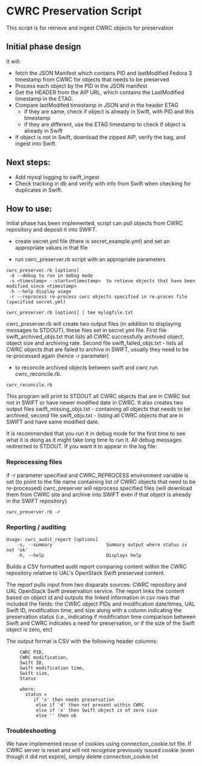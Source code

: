 # CWRC Preservation Script
This script is for retrieve and ingest CWRC objects for preservation

## Initial phase design
It will:
- fetch the JSON Manifest which contains PID and lastModified Fedora 3 timestamp from CWRC for objects that needs to be preserved
- Process each object by the PID in the JSON manifest
- Get the HEADER from the AIP URL, which contains the LastModified timestamp in the ETAG.
- Compare lastModifed timestamp in JSON and in the header ETAG
  - if they are same, check if object is already in Swift, with PID and this timestamp
  - if they are different, use the ETAG timestamp to check if object is already in Swift
- If object is not in Swift, download the zipped AIP, verify the bag, and ingest into Swift.

## Next steps:
  - Add mysql logging to swift_ingest
  - Check tracking in db and verify with info from Swift when checking for duplicates in Swift.

## How to use:
Initial phase has been implemented, script can pull objects from CWRC repository and deposit it into SWIFT.

  - create secret.yml file (there is secret_example.yml) and set an appropriate values in that file

  - run cwrc_preserver.rb script with an appropriate parameters

```shell
cwrc_preserver.rb [options]
 -d --debug to run in debug mode
 -s <timestamp> --start=<timestamp>  to retieve objects that have been modified since <timestamp>
 -h --help display usage
 -r --reprocess re-process cwrc objects specified in re-proces file (specified secret.yml)

cwrc_preserver.rb [options] | tee mylogfile.txt
```
   cwrc_preserver.rb will create two output files (in addition to displaying messages to STDOUT), these files set in
   secret.yml file. First file swift_archived_objs.txt that lists all CWRC successfully archived object,
   object size and archiving rate. Second file swift_failed_objs.txt - lists all CWRC objects that are
   failed to archive in SWIFT, usually they need to be re-processed again (hence -r parameter)

 - to reconcile archived objects between swift and cwrc run cwrc_reconcile.rb.

```shell
cwrc_reconcile.rb
```
   This program will print to STDOUT all CWRC objects that are in CWRC but not in SWIFT or have newer modified date in CWRC.
   It also creates two output files swift_missing_objs.txt - containing all objects that needs to be archived,
   second file swift_objs.txt - listing all CWRC objects that are in SWIFT and have same modified date.

It is recommended that you run it in debug mode for the first time to see what it is doing as it might take long
time to run it. All debug messages redirected to STDOUT. If you want it to appear in the log file:

### Reprocessing files
   if -r parameter specified and CWRC_REPROCESS environment variable is set (to point to the file name containing list
   of CWRC objects that need to be re-processed) cwrc_preserver will reprocess specified files (will download them from
   CWRC site and archive into SWIFT even if that object is already in the SWIFT repository)
```shell
cwrc_preserver.rb -r
```

### Reporting / auditing 

```shell
Usage: cwrc_audit_report [options]
    -s, --summary                    Summary output where status is not 'ok'
    -h, --help                       Displays help
```

Builds a CSV formatted audit report comparing content within the CWRC repository relative to UAL's OpenStack Swift preserved content.

The report pulls input from two disparate sources: CWRC repository and UAL OpenStack Swift preservation service. The report links the content based on object id and outputs the linked information in csv rows that included the fields: the CWRC object PIDs and modification date/times, UAL Swift ID, modification time, and size along with a column indicating the preservation status (i.e., indicating if modification time comparison between Swift and CWRC indicates a need for preservation, or if the size of the Swift object is zero, etc)    

The output format is CSV with the following header columns:
```
     CWRC PID,
     CWRC modification,
     Swift ID,
     Swift modification time,
     Swift size,
     Status

     where:
       status =
          if 'x' then needs preservation
           else if 'd' then not present within CWRC
           else if 'x' then Swift object is of zero size
           else '' then ok
```

### Troubleshooting

We have implemented reuse of cookies using connection_cookie.txt file. If CWRC server is reset and will not recognize
previously issued cookie (even though it did not expire), simply delete connection_cookie.txt
